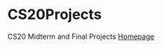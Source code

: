 # CS20Projects
CS20 Midterm and Final Projects 
<a href = "https://jluo01.github.io/CS20Projects/HomePage/homepage.html">Homepage
